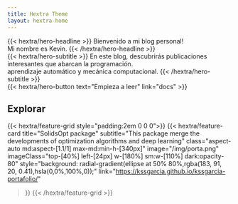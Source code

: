 ```yaml
---
title: Hextra Theme
layout: hextra-home
---
```


<div class="mt-6 mb-6">
{{< hextra/hero-headline >}}
  Bienvenido a mi blog personal!<br class="sm:block hidden" /> Mi nombre es Kevin.
{{< /hextra/hero-headline >}}
</div>

<div class="mb-12">
{{< hextra/hero-subtitle >}}
  En este blog, descubrirás publicaciones interesantes que abarcan la programación. <br class="sm:block hidden" /> aprendizaje automático y mecánica computacional.
{{< /hextra/hero-subtitle >}}
</div>

<div class="mb-6">
{{< hextra/hero-button text="Empieza a leer" link="docs" >}}
</div>


## Explorar

{{< hextra/feature-grid style="padding:2em 0 0 0">}}
  {{< hextra/feature-card
    title="SolidsOpt package"
    subtitle="This package merge the developments of optimization algorithms and deep learning"
    class="aspect-auto md:aspect-[1.1/1] max-md:min-h-[340px]"
    image="/img/porta.png"
    imageClass="top-[40%] left-[24px] w-[180%] sm:w-[110%] dark:opacity-80"
    style="background: radial-gradient(ellipse at 50% 80%,rgba(183, 91, 20, 0.41),hsla(0,0%,100%,0));"
    link="https://kssgarcia.github.io/kssgarcia-portafolio/"
  >}}
{{< /hextra/feature-grid >}}